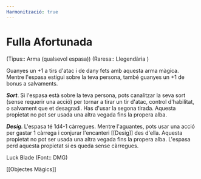 ```yaml
---
Harmonització: true
---
```

# Fulla Afortunada

(Tipus:: Arma (qualsevol espasa)) (Raresa:: Llegendària )

Guanyes un +1 a tirs d'atac i de dany fets amb aquesta arma màgica. Mentre l'espasa estigui sobre la teva persona, també guanyes un +1 de bonus a salvaments.

***Sort***. Si l'espasa està sobre la teva persona, pots canalitzar la seva sort (sense requerir una acció) per tornar a tirar un tir d'atac, control d'habilitat, o salvament que et desagradi. Has d'usar la segona tirada. Aquesta propietat no pot ser usada una altra vegada fins la propera alba.

***Desig***. L'espasa té 1d4-1 càrregues. Mentre l'aguantes, pots usar una acció per gastar 1 càrrega i conjurar l'encanteri [[Desig]] des d'ella. Aquesta propietat no pot ser usada una altra vegada fins la propera alba. L'espasa perd aquesta propietat si es queda sense càrregues.


Luck Blade (Font:: DMG)

[[Objectes Màgics]]